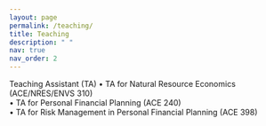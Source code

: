 ```yaml
---
layout: page
permalink: /teaching/
title: Teaching
description: " "
nav: true
nav_order: 2
---
```


Teaching Assistant (TA)	
•	TA for Natural Resource Economics (ACE/NRES/ENVS 310) 	
•	TA for Personal Financial Planning (ACE 240)	
•	TA for Risk Management in Personal Financial Planning (ACE 398)	

